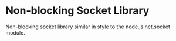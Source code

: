 # Non-blocking Socket Library

Non-blocking socket library similar in style to the node.js net.socket module.

